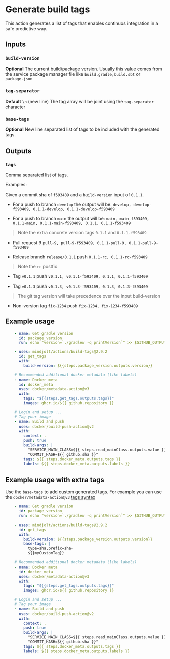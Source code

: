 # Generate build tags

This action generates a list of tags that enables continuos integration in a safe predictive way.

## Inputs

### `build-version`

**Optional** The current build/package version. Usually this value comes from the service package manager file like `build.gradle`, `build.sbt` or `package.json`

### `tag-separator`

**Default** `\n` (new line)
The tag array will be joint using the `tag-separator` character

### `base-tags`

**Optional**
New line separated list of tags to be included with the generated tags.

## Outputs

### `tags`

Comma separated list of tags.

Examples:

Given a commit sha of `f593409` and a `build-version` input of `0.1.1`.

* For a push to branch `develop` the output will be:
`develop, develop-f593409, 0.1.1-develop, 0.1.1-develop-f593409`

* For a push to branch `main` the output will be:
`main, main-f593409, 0.1.1-main, 0.1.1-main-f593409, 0.1.1, 0.1.1-f593409`

> Note the extra concrete version tags `0.1.1` and `0.1.1-f593409`

* Pull request 9
`pull-9, pull-9-f593409, 0.1.1-pull-9, 0.1.1-pull-9-f593409`

* Release branch `release/0.1.1` push
`0.1.1-rc, 0.1.1-rc-f593409`

> Note the `rc` postfix

* Tag `v0.1.1` push
`v0.1.1, v0.1.1-f593409, 0.1.1, 0.1.1-f593409`

* Tag `v0.1.3` push
`v0.1.3, v0.1.3-f593409, 0.1.3, 0.1.3-f593409`

> The git tag version will take precedence over the input build-version

* Non-version tag `fix-1234` push
`fix-1234, fix-1234-f593409`

## Example usage

```yaml
    - name: Get gradle version
      id: package_version
      run: echo "version=`./gradlew -q printVersion`" >> $GITHUB_OUTPUT

    - uses: mindjolt/actions/build-tags@2.9.2
      id: get_tags
      with:
        build-version: ${{steps.package_version.outputs.version}}

    # Recommended additional docker metadata (like labels)
    - name: Docker meta
      id: docker_meta
      uses: docker/metadata-action@v3
      with:
        tags: "${{steps.get_tags.outputs.tags}}"
        images: ghcr.io/${{ github.repository }}

    # Login and setup ...
    # Tag your image
    - name: Build and push
      uses: docker/build-push-action@v2
      with:
        context: .
        push: true
        build-args: |
          "SERVICE_MAIN_CLASS=${{ steps.read_mainClass.outputs.value }}"
          "COMMIT_HASH=${{ github.sha }}"
        tags: ${{ steps.docker_meta.outputs.tags }}
        labels: ${{ steps.docker_meta.outputs.labels }}
```

## Example usage with extra tags

Use the `base-tags` to add custom generated tags. For example you can use the `docker/metadata-action@v3` [tags syntax](https://github.com/docker/metadata-action#tags-input)

```yaml
    - name: Get gradle version
      id: package_version
      run: echo "version=`./gradlew -q printVersion`" >> $GITHUB_OUTPUT

    - uses: mindjolt/actions/build-tags@2.9.2
      id: get_tags
      with:
        build-version: ${{steps.package_version.outputs.version}}
        base-tags: |
          type=sha,prefix=sha-
          ${{myCustomTag}}

    # Recommended additional docker metadata (like labels)
    - name: Docker meta
      id: docker_meta
      uses: docker/metadata-action@v3
      with:
        tags: "${{steps.get_tags.outputs.tags}}"
        images: ghcr.io/${{ github.repository }}

    # Login and setup ...
    # Tag your image
    - name: Build and push
      uses: docker/build-push-action@v2
      with:
        context: .
        push: true
        build-args: |
          "SERVICE_MAIN_CLASS=${{ steps.read_mainClass.outputs.value }}"
          "COMMIT_HASH=${{ github.sha }}"
        tags: ${{ steps.docker_meta.outputs.tags }}
        labels: ${{ steps.docker_meta.outputs.labels }}
```
